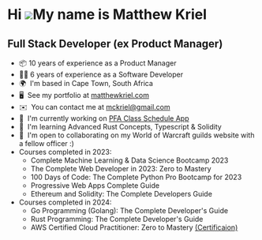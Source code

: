 Hi ![](https://user-images.githubusercontent.com/18350557/176309783-0785949b-9127-417c-8b55-ab5a4333674e.gif)My name is Matthew Kriel
=====================================================================================================================================

Full Stack Developer (ex Product Manager)
-----------------------------------------

* 📦  10 years of experience as a Product Manager
* 👨‍💻  6 years of experience as a Software Developer
* 🌍  I'm based in Cape Town, South Africa
* 🖥️  See my portfolio at [matthewkriel.com](http://www.matthewkriel.com)
* ✉️  You can contact me at [mckriel@gmail.com](mailto:mckriel@gmail.com)
* 🚀  I'm currently working on [PFA Class Schedule App](http://www.matthewkriel.com/pfa)
* 🧠  I'm learning Advanced Rust Concepts, Typescript & Solidity
* 🤝  I'm open to collaborating on my World of Warcraft guilds website with a fellow officer :)
* Courses completed in 2023:
  - Complete Machine Learning & Data Science Bootcamp 2023
  - The Complete Web Developer in 2023: Zero to Mastery
  - 100 Days of Code: The Complete Python Pro Bootcamp for 2023
  - Progressive Web Apps Complete Guide
  - Ethereum and Solidity: The Complete Developers Guide
* Courses completed in 2024:
  - Go Programming (Golang): The Complete Developer's Guide
  - Rust Programming: The Complete Developer's Guide
  - AWS Certified Cloud Practitioner: Zero to Mastery [(Certificaion)](https://www.credly.com/badges/22a9ea98-ed75-4644-97ef-2246166b0d3f/public_url)
